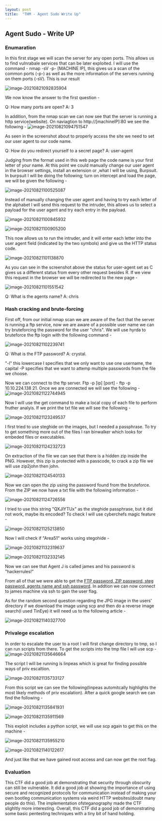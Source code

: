 ```yaml
---
layout: post
title:  "THM - Agent Sudo Write Up"
---
```


## Agent Sudo - Write UP

### Enumaration

In this first stage we will scan the server for any open ports. This allows us to find vulnrabale services that can be later exploited. I will use the command - nmap -sV -p- [MACHINE IP], this gives us a scan of the common ports (-p-) as well as the more information of the servers running on them ports (-sV). This is our result

![image-20210821092835904](/home/p3rry/.config/Typora/typora-user-images/image-20210821092835904.png)

We now know the answer to the first question -

Q: How many ports are open? A: 3

In addition, from the nmap scan we can now see that the server is running a http service(website). On naviagtion to http://[machineIP]:80 we see the following - ![image-20210821094751547](/home/p3rry/.config/Typora/typora-user-images/image-20210821094751547.png)

As seen in the screenshot about to properly access the site we need to set our user agent to our code name.

Q: How do you redirect yourself to a secret page? A: user-agent

Judging from the format used in this web page the code name is your first  letter of your name. At this point we could manually change our user  agent in the browser settings, install an extension or ,what I will be using, Burpsuit. In burpsuit I will be doing the following; turn on intercept and load the page, we will be given the following -

![image-20210821100525087](/home/p3rry/.config/Typora/typora-user-images/image-20210821100525087.png)

Instead of manually changing the user agent and having to try each letter of  the alphabet I will send this request to the intruder, this allows us to select a payload for the user agent and try each entry in the payload.

![image-20210821100845932](/home/p3rry/.config/Typora/typora-user-images/image-20210821100845932.png)

![image-20210821100905200](/home/p3rry/.config/Typora/typora-user-images/image-20210821100905200.png)

This now allows us to run the intruder, and it will enter each letter into the user agent field (indicated by the two symbols) and give us the HTTP status code.

![image-20210821101138870](/home/p3rry/.config/Typora/typora-user-images/image-20210821101138870.png)

As you can see in the screenshot above the status for user-agent set as C  gives us a different status from every other request besides R. If we  view this request in the browser we will be redirected to the new page -

![image-20210821101551542](/home/p3rry/.config/Typora/typora-user-images/image-20210821101551542.png)

Q: What is the agents name? A: chris

### Hash cracking and brute-forcing

First off, from our initial nmap scan we are aware of the fact that the server is running a ftp service, now we are aware of a possible user name we can try bruteforcing the password for the user "chris". We will use hyrda to bruteforce the ftp login with the following command -

![image-20210821102239741](/home/p3rry/.config/Typora/typora-user-images/image-20210821102239741.png)

Q: What is the FTP password? A: crystal.

"-l" this lowercase l specifies that we only want to use one username, the capital -P specifies that we want to attemp multiple passwords from the file we choose.

Now we can connect to the ftp server. Ftp -p [ip] [port] - ftp -p 10.10.224.138 21. Once we are connected we will see the following - ![image-20210821122744945](/home/p3rry/.config/Typora/typora-user-images/image-20210821122744945.png)

Now I will use the get command to make a local copy of each file to perform fruther analyis. If we print the txt file we will see the following -

![image-20210821123249537](/home/p3rry/.config/Typora/typora-user-images/image-20210821123249537.png)

I first tried to use steghide on the images, but I needed a passphrase. To try to get something more out of the files I ran binwalker which looks for embeded files or executables.

![image-20210821124232723](/home/p3rry/.config/Typora/typora-user-images/image-20210821124232723.png)

On extraction of the file we can see that there is a hidden zip inside the PNG. However, this zip is protected with a passcode, to crack a zip file we will use zip2john then john.

![image-20210821124540133](/home/p3rry/.config/Typora/typora-user-images/image-20210821124540133.png)

Now we can open the zip using the password found from the bruteforce. From the ZIP we now have a txt file with the following information -

![image-20210821124726556](/home/p3rry/.config/Typora/typora-user-images/image-20210821124726556.png)

I tried to use this string "QXJlYTUx" as the steghide passphrase, but it did not work, maybe its encoded? To check I will use cyberchefs magic feature -

![image-20210821125213850](/home/p3rry/.config/Typora/typora-user-images/image-20210821125213850.png)

Now I will check if "Area51" works using stegohide -

![image-20210821132319637](/home/p3rry/.config/Typora/typora-user-images/image-20210821132319637.png)

![image-20210821132332145](/home/p3rry/.config/Typora/typora-user-images/image-20210821132332145.png)

Now we can see that Agent J is called james and his password is "hackerrules!"

From all of that we were able to get the <u>FTP password, ZIP password, steg password, agents name and ssh password</u>. In addtion we can now connect to james machine via ssh to gain the user flag.

As for the random second question regarding the JPG image in the users' directory if we download the image using scp and then do a reverse image search(I used TinEye) it will need us to the following article -

![image-20210821140327700](/home/p3rry/.config/Typora/typora-user-images/image-20210821140327700.png)

### Privalege escalation

In order to escalate the user to a root I will first change directory to tmp, so I can run scripts from there. To get the scripts into the tmp file I will use scp - ![image-20210821135646664](/home/p3rry/.config/Typora/typora-user-images/image-20210821135646664.png)

The script I will be running is linpeas which is great for finding possible ways of priv escaltion.

![image-20210821135733127](/home/p3rry/.config/Typora/typora-user-images/image-20210821135733127.png)

From this script we can see the following(linpeas automitcally highlights the most likely methods of priv escalation). After a quick google search we can find the following -

![image-20210821135841931](/home/p3rry/.config/Typora/typora-user-images/image-20210821135841931.png)

![image-20210821135911569](/home/p3rry/.config/Typora/typora-user-images/image-20210821135911569.png)

This exploit includes a python script, we will use scp again to get this on the machine -

![image-20210821135955210](/home/p3rry/.config/Typora/typora-user-images/image-20210821135955210.png)

![image-20210821140122617](/home/p3rry/.config/Typora/typora-user-images/image-20210821140122617.png)

And just like that we have gained root access and can now get the root flag.



### Evaluation

This CTF did a good job at demonstrating that security through obscurity can still be vulnerable. It did a good job at showing the importance of using secure and recognized protocols for communication instead of making your own bootleg communication systems via weird HTTP websites(doubt many people do this). The implementation ofsteganography made the CTF slighltly more interesting. Overall, this CTF did a good job of demonstrating some basic pentesting techniques with a tiny bit of hand holding. 



